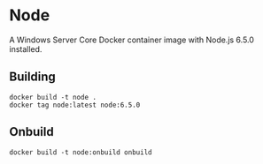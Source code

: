 # Node

A Windows Server Core Docker container image with Node.js 6.5.0 installed.

## Building

```
docker build -t node .
docker tag node:latest node:6.5.0
```

## Onbuild

```
docker build -t node:onbuild onbuild
```
